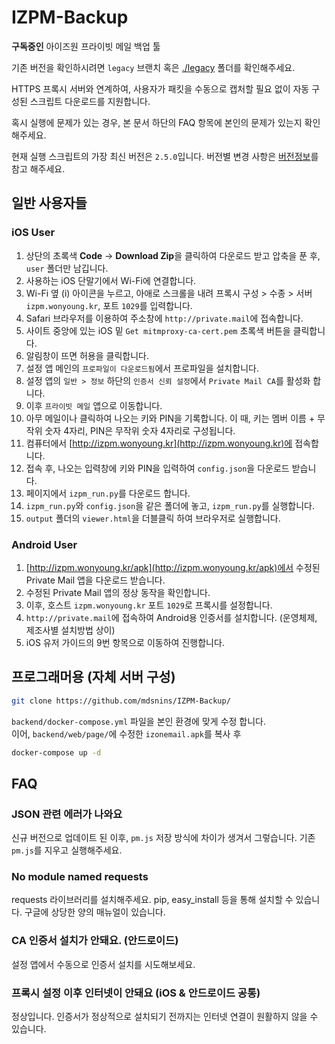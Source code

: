 # IZPM-Backup
**구독중인** 아이즈원 프라이빗 메일 백업 툴

기존 버전을 확인하시려면 `legacy` 브랜치 혹은 [./legacy](legacy) 폴더를 확인해주세요.

HTTPS 프록시 서버와 연계하여, 사용자가 패킷을 수동으로 캡처할 필요 없이 자동 구성된 스크립트 다운로드를 지원합니다.

혹시 실행에 문제가 있는 경우, 본 문서 하단의 FAQ 항목에 본인의 문제가 있는지 확인 해주세요.

현재 실행 스크립트의 가장 최신 버전은 `2.5.0`입니다. 버전별 변경 사항은 [버전정보](./VERSION.md)를 참고 해주세요.

## 일반 사용자들

### iOS User
1. 상단의 초록색 **Code** -> **Download Zip**을 클릭하여 다운로드 받고 압축을 푼 후, `user` 폴더만 남깁니다.
1. 사용하는 iOS 단말기에서 Wi-Fi에 연결합니다.
1. Wi-Fi 옆 (i) 아이콘을 누르고, 아애로 스크롤을 내려 프록시 구성 > 수종 > 서버 `izpm.wonyoung.kr`, 포트 `1029`를 입력합니다.
1. Safari 브라우저를 이용하여 주소창에 `http://private.mail`에 접속합니다.
1. 사이트 중앙에 있는 iOS 밑 `Get mitmproxy-ca-cert.pem` 초록색 버튼을 클릭합니다.
1. 알림창이 뜨면 허용을 클릭합니다.
1. 설정 앱 메인의 `프로파일이 다운로드됨`에서 프로파일을 설치합니다.
1. 설정 앱의 `일반 > 정보` 하단의 `인증서 신뢰 설정`에서 `Private Mail CA`를 활성화 합니다.
1. 이후 `프라이빗 메일` 앱으로 이동합니다.
1. 아무 메일이나 클릭하여 나오는 키와 PIN을 기록합니다. 이 때, 키는 멤버 이름 + 무작위 숫자 4자리, PIN은 무작위 숫자 4자리로 구성됩니다.
1. 컴퓨터에서 [http://izpm.wonyoung.kr](http://izpm.wonyoung.kr)에 접속합니다.
1. 접속 후, 나오는 입력창에 키와 PIN을 입력하여 `config.json`을 다운로드 받습니다.
1. 페이지에서 `izpm_run.py`를 다운로드 합니다.
1. `izpm_run.py`와 `config.json`을 같은 폴더에 놓고, `izpm_run.py`를 실행합니다.
1. `output` 폴더의 `viewer.html`을 더블클릭 하여 브라우저로 실행합니다.

### Android User
1. [http://izpm.wonyoung.kr/apk](http://izpm.wonyoung.kr/apk)에서 수정된 Private Mail 앱을 다운로드 받습니다.
1. 수정된 Private Mail 앱의 정상 동작을 확인합니다.
1. 이후, 호스트 `izpm.wonyoung.kr` 포트 `1029`로 프록시를 설정합니다.
1. `http://private.mail`에 접속하여 Android용 인증서를 설치합니다. (운영체제, 제조사별 설치방법 상이)
1. iOS 유저 가이드의 9번 항목으로 이동하여 진행합니다.


## 프로그래머용 (자체 서버 구성)


```sh
git clone https://github.com/mdsnins/IZPM-Backup/
```

`backend/docker-compose.yml` 파일을 본인 환경에 맞게 수정 합니다.<br>
이어, `backend/web/page/`에 수정한 `izonemail.apk`를 복사 후

```sh
docker-compose up -d
``` 

## FAQ

### JSON 관련 에러가 나와요

신규 버전으로 업데이트 된 이후, `pm.js` 저장 방식에 차이가 생겨서 그렇습니다. 기존 `pm.js`를 지우고 실행해주세요.

### No module named requests

requests 라이브러리를 설치해주세요. pip, easy_install 등을 통해 설치할 수 있습니다. 구글에 상당한 양의 매뉴얼이 있습니다.

### CA 인증서 설치가 안돼요. (안드로이드)

설정 앱에서 수동으로 인증서 설치를 시도해보세요.

### 프록시 설정 이후 인터넷이 안돼요 (iOS & 안드로이드 공통)

정상입니다. 인증서가 정상적으로 설치되기 전까지는 인터넷 연결이 원활하지 않을 수 있습니다.
